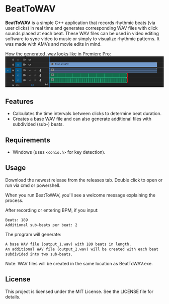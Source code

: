 # BeatToWAV
**BeatToWAV** is a simple C++ application that records rhythmic beats (via user clicks) in real time and generates corresponding WAV files with click sounds placed at each beat. These WAV files can be used in video editing software to sync video to music or simply to visualize rhythmic patterns. It was made with AMVs and movie edits in mind.

How the generated .wav looks like in Premiere Pro:
![screenshot](grafik.png)

## Features

- Calculates the time intervals between clicks to determine beat duration.
- Creates a base WAV file and can also generate additional files with subdivided (sub-) beats.

## Requirements

- Windows (uses `<conio.h>` for key detection).

## Usage

Download the newest release from the releases tab. Double click to open or run via cmd or powershell.

When you run BeatToWAV, you'll see a welcome message explaining the process.

After recording or entering BPM, if you input:

    Beats: 189
    Additional sub-beats per beat: 2

The program will generate:

    A base WAV file (output_1.wav) with 189 beats in length.
    An additional WAV file (output_2.wav) will be created with each beat subdivided into two sub-beats.

Note: WAV files will be created in the same location as BeatToWAV.exe.


## License

This project is licensed under the MIT License. See the LICENSE file for details.
